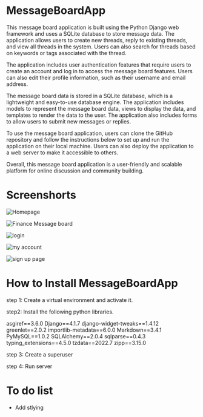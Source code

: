# MessageBoardApp
This message board application is built using the Python Django web framework and uses a SQLite database to store message data. 
The application allows users to create new threads, reply to existing threads, and view all threads in the system. Users can 
also search for threads based on keywords or tags associated with the thread.

The application includes user authentication features that require users to create an account and log in to access the message 
board features. Users can also edit their profile information, such as their username and email address.

The message board data is stored in a SQLite database, which is a lightweight and easy-to-use database engine. The application 
includes models to represent the message board data, views to display the data, and templates to render the data to the user. 
The application also includes forms to allow users to submit new messages or replies.

To use the message board application, users can clone the GitHub repository and follow the instructions below to 
set up and run the application on their local machine. Users can also deploy the application to a web server to make it accessible to others.

Overall, this message board application is a user-friendly and scalable platform for online discussion and community building.


# Screenshorts
![Homepage](https://user-images.githubusercontent.com/103770049/224611666-03ae1578-3490-43ee-9def-49819a13ebea.png)

![Finance Message board](https://user-images.githubusercontent.com/103770049/224610942-68a37a70-5c09-47ac-a57e-6b9933218839.PNG)

![login](https://user-images.githubusercontent.com/103770049/224611721-40561549-29f6-4fe7-a472-9100b898ecb7.PNG)

![my account](https://user-images.githubusercontent.com/103770049/224611881-0077bd6e-4af0-4ea6-87f4-348f77ef79a6.PNG)

![sign up page](https://user-images.githubusercontent.com/103770049/224611914-a871f31b-ace8-4f10-b81d-922459b37f89.PNG)


# How to Install MessageBoardApp

step 1: Create a virtual environment and activate it.

step2: Install the following python libraries.

asgiref==3.6.0
Django==4.1.7
django-widget-tweaks==1.4.12
greenlet==2.0.2
importlib-metadata==6.0.0
Markdown==3.4.1
PyMySQL==1.0.2
SQLAlchemy==2.0.4
sqlparse==0.4.3
typing_extensions==4.5.0
tzdata==2022.7
zipp==3.15.0

step 3: Create a superuser

step 4: Run server

# To do list
- Add stlying
